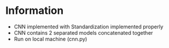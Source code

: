 # Information

 - CNN implemented with Standardization implemented properly
 - CNN contains 2 separated models concatenated together
 - Run on local machine (cnn.py)